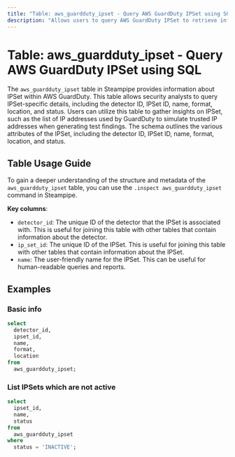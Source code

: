 ```yaml
---
title: "Table: aws_guardduty_ipset - Query AWS GuardDuty IPSet using SQL"
description: "Allows users to query AWS GuardDuty IPSet to retrieve information about the IPSet, such as the detector ID, IPSet ID, name, format, location, and status."
---
```


# Table: aws_guardduty_ipset - Query AWS GuardDuty IPSet using SQL

The `aws_guardduty_ipset` table in Steampipe provides information about IPSet within AWS GuardDuty. This table allows security analysts to query IPSet-specific details, including the detector ID, IPSet ID, name, format, location, and status. Users can utilize this table to gather insights on IPSet, such as the list of IP addresses used by GuardDuty to simulate trusted IP addresses when generating test findings. The schema outlines the various attributes of the IPSet, including the detector ID, IPSet ID, name, format, location, and status.

## Table Usage Guide

To gain a deeper understanding of the structure and metadata of the `aws_guardduty_ipset` table, you can use the `.inspect aws_guardduty_ipset` command in Steampipe.

**Key columns**:

- `detector_id`: The unique ID of the detector that the IPSet is associated with. This is useful for joining this table with other tables that contain information about the detector.
- `ip_set_id`: The unique ID of the IPSet. This is useful for joining this table with other tables that contain information about the IPSet.
- `name`: The user-friendly name for the IPSet. This can be useful for human-readable queries and reports.

## Examples

### Basic info

```sql
select
  detector_id,
  ipset_id,
  name,
  format,
  location
from
  aws_guardduty_ipset;
```


### List IPSets which are not active

```sql
select
  ipset_id,
  name,
  status
from
  aws_guardduty_ipset
where
  status = 'INACTIVE';
```
